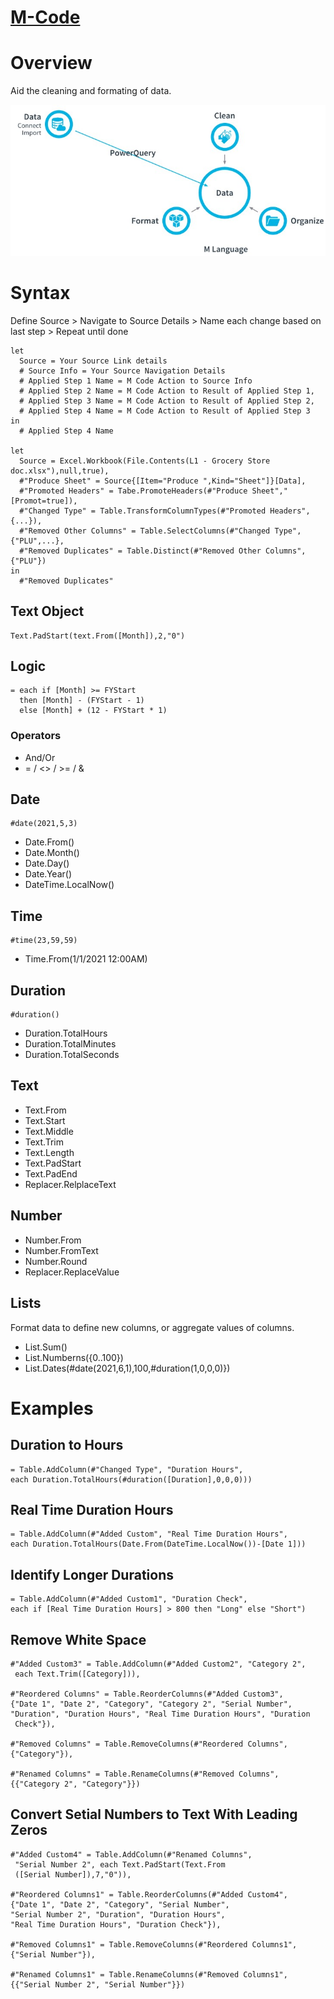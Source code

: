 # [M-Code](https://learn.microsoft.com/en-us/powerquery-m/)

# Overview

Aid the cleaning and formating of data.

![Overview](../img/pbi_15.jpg)

# Syntax

Define Source > Navigate to Source Details > Name each change based on last step > Repeat until done

    let
      Source = Your Source Link details
      # Source Info = Your Source Navigation Details
      # Applied Step 1 Name = M Code Action to Source Info
      # Applied Step 2 Name = M Code Action to Result of Applied Step 1,
      # Applied Step 3 Name = M Code Action to Result of Applied Step 2,
      # Applied Step 4 Name = M Code Action to Result of Applied Step 3
    in
      # Applied Step 4 Name
      
    let
      Source = Excel.Workbook(File.Contents(L1 - Grocery Store doc.xlsx"),null,true),
      #"Produce Sheet" = Source{[Item="Produce ",Kind="Sheet"]}[Data],
      #"Promoted Headers" = Tabe.PromoteHeaders(#"Produce Sheet","[Promot=true]),
      #"Changed Type" = Table.TransformColumnTypes(#"Promoted Headers",{...}),
      #"Removed Other Columns" = Table.SelectColumns(#"Changed Type",{"PLU",...},
      #"Removed Duplicates" = Table.Distinct(#"Removed Other Columns",{"PLU"})
    in
      #"Removed Duplicates"
      
## Text Object

    Text.PadStart(text.From([Month]),2,"0")
    
## Logic

    = each if [Month] >= FYStart
      then [Month] - (FYStart - 1)
      else [Month] + (12 - FYStart * 1)
      
### Operators

* And/Or
* = / <> / >= / &
</a>
      
## Date

    #date(2021,5,3)

* Date.From()
* Date.Month()
* Date.Day()
* Date.Year()
* DateTime.LocalNow()
</a>

## Time

    #time(23,59,59)

* Time.From(1/1/2021 12:00AM)
</a>

## Duration

    #duration()
    
* Duration.TotalHours
* Duration.TotalMinutes
* Duration.TotalSeconds
</a>

## Text

* Text.From
* Text.Start
* Text.Middle
* Text.Trim
* Text.Length
* Text.PadStart
* Text.PadEnd
* Replacer.RelplaceText
</a>

## Number

* Number.From
* Number.FromText
* Number.Round
* Replacer.ReplaceValue
</a>

## Lists

Format data to define new columns, or aggregate values of columns.

* List.Sum()
* List.Numberns({0..100})
* List.Dates(#date(2021,6,1),100,#duration(1,0,0,0)})
</a>

# Examples

## Duration to Hours

    = Table.AddColumn(#"Changed Type", "Duration Hours", 
    each Duration.TotalHours(#duration([Duration],0,0,0)))
    
## Real Time Duration Hours

    = Table.AddColumn(#"Added Custom", "Real Time Duration Hours", 
    each Duration.TotalHours(Date.From(DateTime.LocalNow())-[Date 1]))
    
## Identify Longer Durations

    = Table.AddColumn(#"Added Custom1", "Duration Check", 
    each if [Real Time Duration Hours] > 800 then "Long" else "Short")
    
## Remove White Space

    #"Added Custom3" = Table.AddColumn(#"Added Custom2", "Category 2", 
     each Text.Trim([Category])),

    #"Reordered Columns" = Table.ReorderColumns(#"Added Custom3",
    {"Date 1", "Date 2", "Category", "Category 2", "Serial Number", 
    "Duration", "Duration Hours", "Real Time Duration Hours", "Duration 
     Check"}),

    #"Removed Columns" = Table.RemoveColumns(#"Reordered Columns",
    {"Category"}),

    #"Renamed Columns" = Table.RenameColumns(#"Removed Columns",
    {{"Category 2", "Category"}})

## Convert Setial Numbers to Text With Leading Zeros

    #"Added Custom4" = Table.AddColumn(#"Renamed Columns", 
     "Serial Number 2", each Text.PadStart(Text.From
     ([Serial Number]),7,"0")),

    #"Reordered Columns1" = Table.ReorderColumns(#"Added Custom4",
    {"Date 1", "Date 2", "Category", "Serial Number", 
    "Serial Number 2", "Duration", "Duration Hours", 
    "Real Time Duration Hours", "Duration Check"}),

    #"Removed Columns1" = Table.RemoveColumns(#"Reordered Columns1",
    {"Serial Number"}),

    #"Renamed Columns1" = Table.RenameColumns(#"Removed Columns1",
    {{"Serial Number 2", "Serial Number"}})

